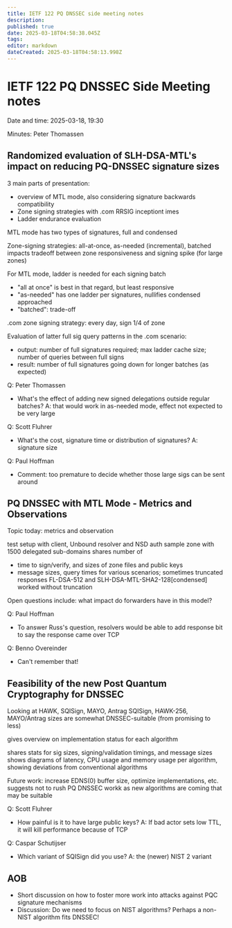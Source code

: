 ```yaml
---
title: IETF 122 PQ DNSSEC side meeting notes
description: 
published: true
date: 2025-03-18T04:58:38.045Z
tags: 
editor: markdown
dateCreated: 2025-03-18T04:58:13.998Z
---
```


# IETF 122 PQ DNSSEC Side Meeting notes

Date and time: 2025-03-18, 19:30

Minutes: Peter Thomassen

## Randomized evaluation of SLH-DSA-MTL's impact on reducing PQ-DNSSEC signature sizes

3 main parts of presentation:
- overview of MTL mode, also considering signature backwards compatibility
- Zone signing strategies with .com RRSIG inceptiont imes
- Ladder endurance evaluation

MTL mode has two types of signatures, full and condensed

Zone-signing strategies: all-at-once, as-needed (incremental), batched
impacts tradeoff between zone responsiveness and signing spike (for large zones)

For MTL mode, ladder is needed for each signing batch
- "all at once" is best in that regard, but least responsive
- "as-needed" has one ladder per signatures, nullifies condensed approached
- "batched": trade-off

.com zone signing strategy: every day, sign 1/4 of zone

Evaluation of latter full sig query patterns in the .com scenario:
- output: number of full signatures required; max ladder cache size; number of queries between full signs
- result: number of full signatures going down for longer batches (as expected)

Q: Peter Thomassen
- What's the effect of adding new signed delegations outside regular batches?
	A: that would work in as-needed mode, effect not expected to be very large

Q: Scott Fluhrer
- What's the cost, signature time or distribution of signatures?
	A: signature size

Q: Paul Hoffman
- Comment: too premature to decide whether those large sigs can be sent around

## PQ DNSSEC with MTL Mode - Metrics and Observations

Topic today: metrics and observation

test setup with client, Unbound resolver and NSD auth
sample zone with 1500 delegated sub-domains
shares number of
- time to sign/verify, and sizes of zone files and public keys
- message sizes, query times
for various scenarios; sometimes truncated responses
FL-DSA-512 and SLH-DSA-MTL-SHA2-128[condensed] worked without truncation

Open questions include: what impact do forwarders have in this model?

Q: Paul Hoffman
- To answer Russ's question, resolvers would be able to add response bit to say the response came over TCP

Q: Benno Overeinder
- Can't remember that!

## Feasibility of the new Post Quantum Cryptography for DNSSEC

Looking at HAWK, SQISign, MAYO, Antrag
SQISign, HAWK-256, MAYO/Antrag sizes are somewhat DNSSEC-suitable (from promising to less)

gives overview on implementation status for each algorithm

shares stats for sig sizes, signing/validation timings, and message sizes
shows diagrams of latency, CPU usage and memory usage per algorithm, showing deviations from conventional algorithms

Future work: increase EDNS(0) buffer size, optimize implementations, etc.
suggests not to rush PQ DNSSEC workk as new algorithms are coming that may be suitable

Q: Scott Fluhrer
- How painful is it to have large public keys?
	A: If bad actor sets low TTL, it will kill performance because of TCP

Q: Caspar Schutijser
- Which variant of SQISign did you use?
	A: the (newer) NIST 2 variant

## AOB

- Short discussion on how to foster more work into attacks against PQC signature mechanisms
- Discussion: Do we need to focus on NIST algorithms? Perhaps a non-NIST algorithm fits DNSSEC!
